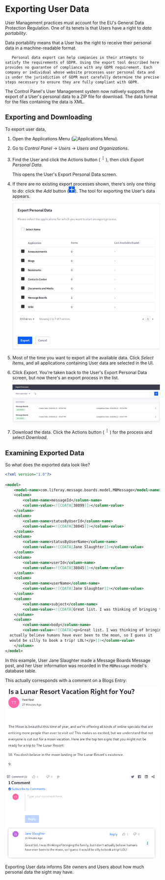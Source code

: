 # Exporting User Data

User Management practices must account for the EU's General Data Protection Regulation. One of its tenets is that Users have a right to _data portability_.

Data portability means that a User has the right to receive their personal data in a machine-readable format.

```note::
   Personal data export can help companies in their attempts to satisfy the requirements of GDPR. Using the export tool described here provides no guarantee of compliance with any GDPR requirement. Each company or individual whose website processes user personal data and is under the jurisdiction of GDPR must carefully determine the precise steps necessary to ensure they are fully compliant with GDPR.
```

The Control Panel's User Management system now natively supports the export of a User's personal data to a ZIP file for download. The data format for the files containing the data is XML.

## Exporting and Downloading

To export user data,

1. Open the Applications Menu (![Applications Menu](../../images/icon-applications-menu.png)).

1. Go to *Control Panel* &rarr; *Users* &rarr; *Users and Organizations*.

1. Find the User and click the Actions button (![Actions](./exporting-user-data/images/icon-actions.png)), then click *Export Personal Data*.

   This opens the User's Export Personal Data screen.

1. If there are no existing export processes shown, there's only one thing to do: click the *Add* button (![Add](./exporting-user-data/images/icon-add.png)). The tool for exporting the User's data appears.

   ![The Export Personal Data tool lets you export all or some of the User's data.](./exporting-user-data/images/users-export-data.png)

1. Most of the time you want to export all the available data. Click *Select Items*, and all applications containing User data are selected in the UI.

1. Click *Export*. You're taken back to the User's Export Personal Data screen, but now there's an export process in the list.

   ![Once User data is successfully exported, the export process is displayed in the User's Export Personal Data list.](./exporting-user-data/images/users-export-processes.png)

1. Download the data. Click the Actions button (![Actions](./exporting-user-data/images/icon-actions.png)) for the process and select *Download*.

## Examining Exported Data

So what does the exported data look like?

```xml
<?xml version="1.0"?>

<model>
    <model-name>com.liferay.message.boards.model.MBMessage</model-name>
    <column>
        <column-name>messageId</column-name>
        <column-value><![CDATA[38099]]></column-value>
    </column>
    <column>
        <column-name>statusByUserId</column-name>
        <column-value><![CDATA[38045]]></column-value>
    </column>
    <column>
        <column-name>statusByUserName</column-name>
        <column-value><![CDATA[Jane Slaughter]]></column-value>
    </column>
    <column>
        <column-name>userId</column-name>
        <column-value><![CDATA[38045]]></column-value>
    </column>
    <column>
        <column-name>userName</column-name>
        <column-value><![CDATA[Jane Slaughter]]></column-value>
    </column>
    <column>
        <column-name>subject</column-name>
        <column-value><![CDATA[Great list. I was thinking of bringing the family,...]]></column-value>
    </column>
    <column>
        <column-name>body</column-name>
        <column-value><![CDATA[<p>Great list. I was thinking of bringing the family, but I don&#39;t
  actually believe humans have ever been to the moon, so I guess it
  would be silly to book a trip! LOL!</p>]]></column-value>
    </column>
</model>
```

In this example, User Jane Slaughter made a Message Boards Message post, and her User information was recorded in the `MBMessage` model's database table.

This actually corresponds with a comment on a Blogs Entry:

![A Comment on a blog post is User Associated Data.](./exporting-user-data/images/users-mbmessage.png)

Exporting User data informs Site owners and Users about how much personal data the sight may have.
